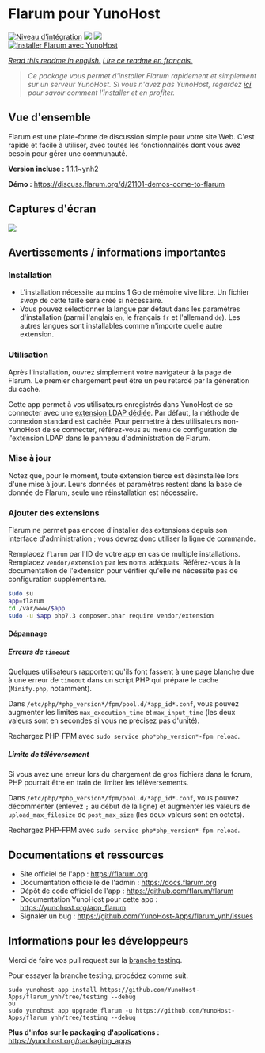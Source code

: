 # Flarum pour YunoHost

[![Niveau d'intégration](https://dash.yunohost.org/integration/flarum.svg)](https://dash.yunohost.org/appci/app/flarum) ![](https://ci-apps.yunohost.org/ci/badges/flarum.status.svg) ![](https://ci-apps.yunohost.org/ci/badges/flarum.maintain.svg)  
[![Installer Flarum avec YunoHost](https://install-app.yunohost.org/install-with-yunohost.svg)](https://install-app.yunohost.org/?app=flarum)

*[Read this readme in english.](./README.md)*
*[Lire ce readme en français.](./README_fr.md)*

> *Ce package vous permet d'installer Flarum rapidement et simplement sur un serveur YunoHost.
Si vous n'avez pas YunoHost, regardez [ici](https://yunohost.org/#/install) pour savoir comment l'installer et en profiter.*

## Vue d'ensemble

Flarum est une plate-forme de discussion simple pour votre site Web. C'est rapide et facile à utiliser, avec toutes les fonctionnalités dont vous avez besoin pour gérer une communauté.

**Version incluse :** 1.1.1~ynh2

**Démo :** https://discuss.flarum.org/d/21101-demos-come-to-flarum

## Captures d'écran

![](./doc/screenshots/beta16.jpg)

## Avertissements / informations importantes

### Installation

- L'installation nécessite au moins 1 Go de mémoire vive libre. Un fichier *swap* de cette taille sera créé si nécessaire.
- Vous pouvez sélectionner la langue par défaut dans les paramètres d'installation (parmi l'anglais `en`, le français `fr` et l'allemand `de`). Les autres langues sont installables comme n'importe quelle autre extension.

### Utilisation

Après l'installation, ouvrez simplement votre navigateur à la page de Flarum. Le premier chargement peut être un peu retardé par la génération du cache.

Cette app permet à vos utilisateurs enregistrés dans YunoHost de se connecter avec une [extension LDAP dédiée](https://github.com/tituspijean/flarum-ext-auth-ldap). Par défaut, la méthode de connexion standard est cachée.
Pour permettre à des utilisateurs non-YunoHost de se connecter, référez-vous au menu de configuration de l'extension LDAP dans le panneau d'administration de Flarum.

### Mise à jour

Notez que, pour le moment, toute extension tierce est désinstallée lors d'une mise à jour.
Leurs données et paramètres restent dans la base de donnée de Flarum, seule une réinstallation est nécessaire.

### Ajouter des extensions

Flarum ne permet pas encore d'installer des extensions depuis son interface d'administration ; vous devrez donc utiliser la ligne de commande.

Remplacez `flarum` par l'ID de votre app en cas de multiple installations.
Remplacez `vendor/extension` par les noms adéquats. Référez-vous à la documentation de l'extension pour vérifier qu'elle ne nécessite pas de configuration supplémentaire.

```bash
sudo su
app=flarum
cd /var/www/$app
sudo -u $app php7.3 composer.phar require vendor/extension
```

#### Dépannage

##### Erreurs de `timeout`
Quelques utilisateurs rapportent qu'ils font fassent à une page blanche due à une erreur de `timeout` dans un script PHP qui prépare le cache (`Minify.php`, notamment).

Dans `/etc/php/*php_version*/fpm/pool.d/*app_id*.conf`, vous pouvez augmenter les limites `max_execution_time` et `max_input_time` (les deux valeurs sont en secondes si vous ne précisez pas d'unité).

Rechargez PHP-FPM avec `sudo service php*php_version*-fpm reload`.

##### Limite de téléversement
Si vous avez une erreur lors du chargement de gros fichiers dans le forum, PHP pourrait être en train de limiter les téléversements.

Dans `/etc/php/*php_version*/fpm/pool.d/*app_id*.conf`, vous pouvez décommenter (enlevez `;` au début de la ligne) et augmenter les valeurs de `upload_max_filesize` de `post_max_size` (les deux valeurs sont en octets).

Rechargez PHP-FPM avec `sudo service php*php_version*-fpm reload`.

## Documentations et ressources

* Site officiel de l'app : https://flarum.org
* Documentation officielle de l'admin : https://docs.flarum.org
* Dépôt de code officiel de l'app : https://github.com/flarum/flarum
* Documentation YunoHost pour cette app : https://yunohost.org/app_flarum
* Signaler un bug : https://github.com/YunoHost-Apps/flarum_ynh/issues

## Informations pour les développeurs

Merci de faire vos pull request sur la [branche testing](https://github.com/YunoHost-Apps/flarum_ynh/tree/testing).

Pour essayer la branche testing, procédez comme suit.
```
sudo yunohost app install https://github.com/YunoHost-Apps/flarum_ynh/tree/testing --debug
ou
sudo yunohost app upgrade flarum -u https://github.com/YunoHost-Apps/flarum_ynh/tree/testing --debug
```

**Plus d'infos sur le packaging d'applications :** https://yunohost.org/packaging_apps